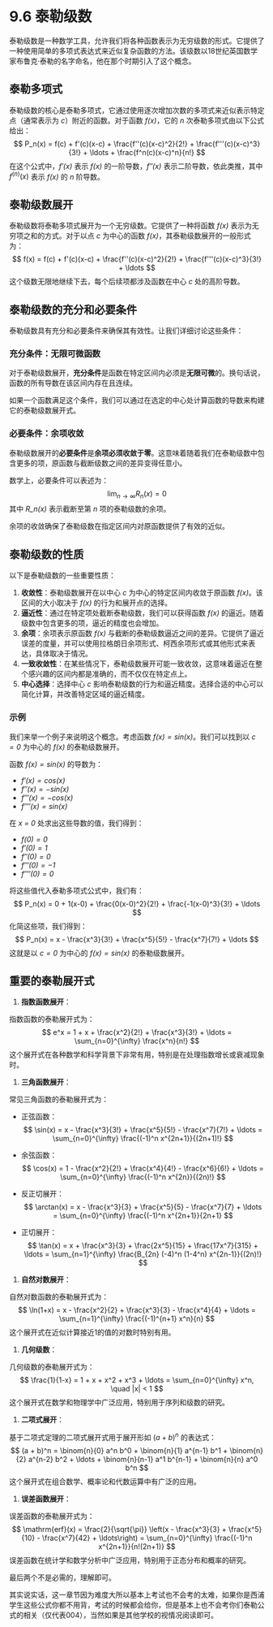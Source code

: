 # 9.6 泰勒级数

泰勒级数是一种数学工具，允许我们将各种函数表示为无穷级数的形式。它提供了一种使用简单的多项式表达式来近似复杂函数的方法。该级数以18世纪英国数学家布鲁克·泰勒的名字命名，他在那个时期引入了这个概念。

## 泰勒多项式

泰勒级数的核心是泰勒多项式，它通过使用逐次增加次数的多项式来近似表示特定点（通常表示为 *c*）附近的函数。对于函数 *f(x)*，它的 *n* 次泰勒多项式由以下公式给出：
$$
P_n(x) = f(c) + f'(c)(x-c) + \frac{f''(c)(x-c)^2}{2!} + \frac{f'''(c)(x-c)^3}{3!} + \ldots + \frac{f^n(c)(x-c)^n}{n!}
$$
在这个公式中，*$f'(x)$* 表示 *$f(x)$* 的一阶导数，*$f''(x)$* 表示二阶导数，依此类推，其中 $f^{(n)}(x)$ 表示 *$f(x)$* 的 *n* 阶导数。

## 泰勒级数展开

泰勒级数将泰勒多项式展开为一个无穷级数。它提供了一种将函数 *$f(x)$* 表示为无穷项之和的方式。对于以点 *c* 为中心的函数 *$f(x)$*，其泰勒级数展开的一般形式为：
$$
f(x) = f(c) + f'(c)(x-c) + \frac{f''(c)(x-c)^2}{2!} + \frac{f'''(c)(x-c)^3}{3!} + \ldots
$$
这个级数无限地继续下去，每个后续项都涉及函数在中心 *$c$* 处的高阶导数。

## 泰勒级数的充分和必要条件

泰勒级数具有充分和必要条件来确保其有效性。让我们详细讨论这些条件：

### 充分条件：无限可微函数

对于泰勒级数展开，**充分条件**是函数在特定区间内必须是**无限可微**的。换句话说，函数的所有导数在该区间内存在且连续。

如果一个函数满足这个条件，我们可以通过在选定的中心处计算函数的导数来构建它的泰勒级数展开式。

### 必要条件：余项收敛

泰勒级数展开的**必要条件**是**余项必须收敛于零**。这意味着随着我们在泰勒级数中包含更多的项，原函数与截断级数之间的差异变得任意小。

数学上，必要条件可以表述为：
$$
\lim_{{n \to \infty}} R_n(x) = 0
$$
其中 *R_n(x)* 表示截断至第 *n* 项的泰勒级数的余项。

余项的收敛确保了泰勒级数在指定区间内对原函数提供了有效的近似。

## 泰勒级数的性质

以下是泰勒级数的一些重要性质：

1. **收敛性**：泰勒级数展开在以中心 *$c$* 为中心的特定区间内收敛于原函数 *$f(x)$*。该区间的大小取决于 *$f(x)$* 的行为和展开点的选择。
2. **逼近性**：通过在特定项处截断泰勒级数，我们可以获得函数 *$f(x)$* 的逼近。随着级数中包含更多的项，逼近的精度也会增加。
3. **余项**：余项表示原函数 *$f(x)$* 与截断的泰勒级数逼近之间的差异。它提供了逼近误差的度量，并可以使用拉格朗日余项形式、柯西余项形式或其他形式来表达，具体取决于情况。
4. **一致收敛性**：在某些情况下，泰勒级数展开可能一致收敛，这意味着逼近在整个感兴趣的区间内都是准确的，而不仅仅在特定点上。
5. **中心选择**：选择中心 *c* 影响泰勒级数的行为和逼近精度。选择合适的中心可以简化计算，并改善特定区域的逼近精度。

### 示例

我们来举一个例子来说明这个概念。考虑函数 *$f(x) = sin(x)$*。我们可以找到以 *$c = 0$* 为中心的 *$f(x)$* 的泰勒级数展开。

函数 *$f(x) = sin(x)$* 的导数为：

- *$f'(x) = cos(x)$*
- *$f''(x) = -sin(x)$*
- *$f'''(x) = -cos(x)$*
- *$f''''(x) = sin(x)$*

在 *x = 0* 处求出这些导数的值，我们得到：

- *$f(0) = 0$*
- *$f'(0) = 1$*
- *$f''(0) = 0$*
- *$f'''(0) = -1$*
- *$f''''(0) = 0$*

将这些值代入泰勒多项式公式中，我们有：
$$
P_n(x) = 0 + 1(x-0) + \frac{0(x-0)^2}{2!} + \frac{-1(x-0)^3}{3!} + \ldots
$$
化简这些项，我们得到：
$$
P_n(x) = x - \frac{x^3}{3!} + \frac{x^5}{5!} - \frac{x^7}{7!} + \ldots
$$
这就是以 *$c = 0$* 为中心的 *$f(x) = sin(x)$* 的泰勒级数展开。

## 重要的泰勒展开式

1. **指数函数展开**：

指数函数的泰勒展开式为：
$$
e^x = 1 + x + \frac{x^2}{2!} + \frac{x^3}{3!} + \ldots = \sum_{n=0}^{\infty} \frac{x^n}{n!}
$$
这个展开式在各种数学和科学背景下非常有用，特别是在处理指数增长或衰减现象时。

1. **三角函数展开**：

常见三角函数的泰勒展开式为：

- 正弦函数：
  $$
  \sin(x) = x - \frac{x^3}{3!} + \frac{x^5}{5!} - \frac{x^7}{7!} + \ldots = \sum_{n=0}^{\infty} \frac{(-1)^n x^{2n+1}}{(2n+1)!}
  $$
  
- 余弦函数：
  $$
  \cos(x) = 1 - \frac{x^2}{2!} + \frac{x^4}{4!} - \frac{x^6}{6!} + \ldots = \sum_{n=0}^{\infty} \frac{(-1)^n x^{2n}}{(2n)!}
  $$
  
- 反正切展开：
  $$
  \arctan(x) = x - \frac{x^3}{3} + \frac{x^5}{5} - \frac{x^7}{7} + \ldots = \sum_{n=0}^{\infty} \frac{(-1)^n x^{2n+1}}{2n+1}
  $$
  
- 正切展开：
  $$
  \tan(x) = x + \frac{x^3}{3} + \frac{2x^5}{15} + \frac{17x^7}{315} + \ldots = \sum_{n=1}^{\infty} \frac{B_{2n} (-4)^n (1-4^n) x^{2n-1}}{(2n)!}
  $$
  

1. **自然对数展开**：

自然对数函数的泰勒展开式为：
$$
\ln(1+x) = x - \frac{x^2}{2} + \frac{x^3}{3} - \frac{x^4}{4} + \ldots = \sum_{n=1}^{\infty} \frac{(-1)^{n+1} x^n}{n}
$$
这个展开式在近似计算接近1的值的对数时特别有用。

1. **几何级数**：

几何级数的泰勒展开式为：
$$
\frac{1}{1-x} = 1 + x + x^2 + x^3 + \ldots = \sum_{n=0}^{\infty} x^n, \quad |x| < 1
$$
这个展开式在数学和物理学中广泛应用，特别用于序列和级数的研究。

1. **二项式展开**：

基于二项式定理的二项式展开式用于展开形如 $(a + b)^n$ 的表达式：
$$
(a + b)^n = \binom{n}{0} a^n b^0 + \binom{n}{1} a^{n-1} b^1 + \binom{n}{2} a^{n-2} b^2 + \ldots + \binom{n}{n-1} a^1 b^{n-1} + \binom{n}{n} a^0 b^n
$$
这个展开式在组合数学、概率论和代数运算中有广泛的应用。

1. **误差函数展开**：

误差函数的泰勒展开式为：
$$
\mathrm{erf}(x) = \frac{2}{\sqrt{\pi}} \left(x - \frac{x^3}{3} + \frac{x^5}{10} - \frac{x^7}{42} + \ldots\right) = \sum_{n=0}^{\infty} \frac{(-1)^n x^{2n+1}}{n!(2n+1)}
$$
误差函数在统计学和数学分析中广泛应用，特别用于正态分布和概率的研究。

最后两个不是必需的，理解即可。

其实说实话，这一章节因为难度大所以基本上考试也不会考的太难，如果你是西浦学生这些公式你都不用背，考试的时候都会给你，但是基本上也不会考你们泰勒公式的相关（仅代表004），当然如果是其他学校的视情况阅读即可。